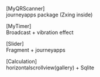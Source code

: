 [MyQRScanner]  
journeyapps package (Zxing inside)

[MyTimer]  
Broadcast + vibration effect

[Slider]  
Fragment + journeyapps

[Calculation]  
horizontalscrollview(gallery) + Sqlite
